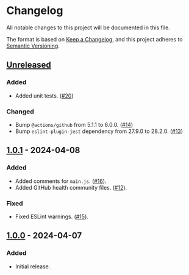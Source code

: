 # Changelog

All notable changes to this project will be documented in this file.

The format is based on [Keep a Changelog](https://keepachangelog.com/en/1.1.0/),
and this project adheres to
[Semantic Versioning](https://semver.org/spec/v2.0.0.html).

## [Unreleased]

### Added

- Added unit tests.
  ([#20](https://github.com/tylermilner/last-successful-commit-hash-action/pull/20))

### Changed

- Bump `@actions/github` from 5.1.1 to 6.0.0.
  ([#14](https://github.com/tylermilner/last-successful-commit-hash-action/pull/14))
- Bump `eslint-plugin-jest` dependency from 27.9.0 to 28.2.0.
  ([#13](https://github.com/tylermilner/last-successful-commit-hash-action/pull/13))

## [1.0.1] - 2024-04-08

### Added

- Added comments for `main.js`.
  ([#16](https://github.com/tylermilner/last-successful-commit-hash-action/pull/16)).
- Added GitHub health community files.
  ([#12](https://github.com/tylermilner/last-successful-commit-hash-action/pull/12)).

### Fixed

- Fixed ESLint warnings.
  ([#15](https://github.com/tylermilner/last-successful-commit-hash-action/pull/15)).

## [1.0.0] - 2024-04-07

### Added

- Initial release.

[unreleased]:
  https://github.com/tylermilner/last-successful-commit-hash-action/compare/v1.0.1...HEAD
[1.0.1]:
  https://github.com/tylermilner/last-successful-commit-hash-action/compare/v1.0.0...v1.0.1
[1.0.0]:
  https://github.com/tylermilner/last-successful-commit-hash-action/releases/tag/v1.0.0

<!-- markdownlint-configure-file { "MD024": false } -->
